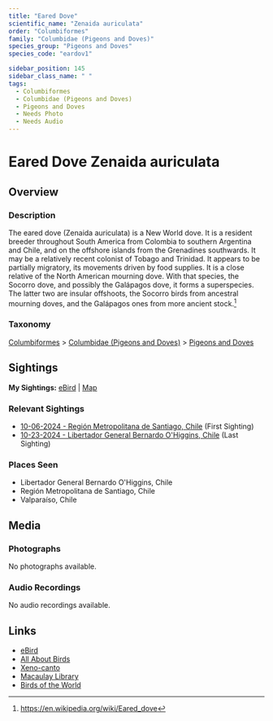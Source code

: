 ```yaml
---
title: "Eared Dove"
scientific_name: "Zenaida auriculata"
order: "Columbiformes"
family: "Columbidae (Pigeons and Doves)"
species_group: "Pigeons and Doves"
species_code: "eardov1"

sidebar_position: 145
sidebar_class_name: " "
tags: 
  - Columbiformes
  - Columbidae (Pigeons and Doves)
  - Pigeons and Doves
  - Needs Photo
  - Needs Audio
---
```


# Eared Dove <span className='sci_name'>Zenaida auriculata</span>

## Overview

### Description
The eared dove (Zenaida auriculata) is a New World dove. It is a resident breeder throughout South America from Colombia to southern Argentina and Chile, and on the offshore islands from the Grenadines southwards. It may be a relatively recent colonist of Tobago and Trinidad. It appears to be partially migratory, its movements driven by food supplies.
It is a close relative of the North American mourning dove. With that species, the Socorro dove, and possibly the Galápagos dove, it forms a superspecies. The latter two are insular offshoots, the Socorro birds from ancestral mourning doves, and the Galápagos ones from more ancient stock.[^1]

[^1]: https://en.wikipedia.org/wiki/Eared_dove

### Taxonomy
[Columbiformes](/tags/columbiformes) > [Columbidae (Pigeons and Doves)](/tags/columbidae-pigeons-and-doves) > [Pigeons and Doves](/tags/pigeons-and-doves)


## Sightings

**My Sightings:** [eBird](https://ebird.org/lifelist?r=world&time=life&spp=eardov1) | [Map](/map?species_code=eardov1)

### Relevant Sightings

* [10-06-2024 - Región Metropolitana de Santiago, Chile](https://ebird.org/checklist/S197782095) (First Sighting)
* [10-23-2024 - Libertador General Bernardo O'Higgins, Chile](https://ebird.org/checklist/S199973075) (Last Sighting)

### Places Seen

* Libertador General Bernardo O'Higgins, Chile
* Región Metropolitana de Santiago, Chile
* Valparaíso, Chile



## Media
### Photographs
No photographs available.

### Audio Recordings
No audio recordings available.

## Links
* [eBird](https://ebird.org/species/eardov1) 
* [All About Birds](https://www.allaboutbirds.org/guide/eardov1) 
* [Xeno-canto](https://www.xeno-canto.org/species/zenaida-auriculata) 
* [Macaulay Library](https://search.macaulaylibrary.org/catalog?taxonCode=eardov1&sort=rating_rank_desc)
* [Birds of the World](https://birdsoftheworld.org/bow/species/eardov1)
